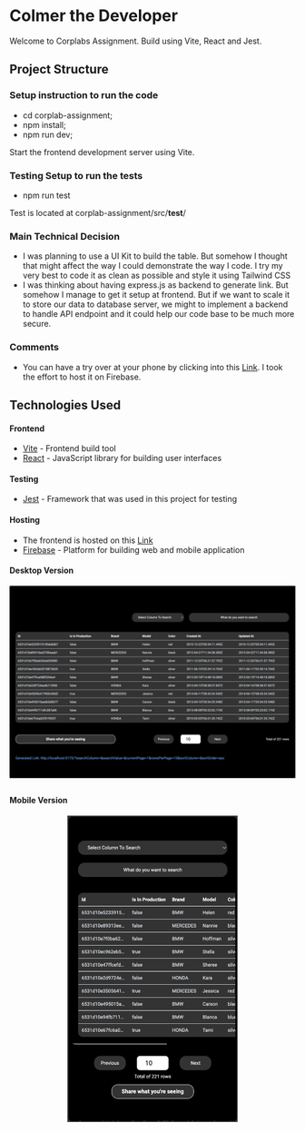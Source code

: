 # Colmer the Developer

Welcome to Corplabs Assignment. Build using Vite, React and Jest.

## Project Structure

### Setup instruction to run the code
- cd corplab-assignment;
- npm install;
- npm run dev;

Start the frontend development server using Vite.

### Testing Setup to run the tests
- npm run test

Test is located at corplab-assignment/src/__test__/

### Main Technical Decision
- I was planning to use a UI Kit to build the table. But somehow I thought that might affect the way I could demonstrate the way I code. I try my very best to code it as clean as possible and style it using Tailwind CSS
- I was thinking about having express.js as backend to generate link. But somehow I manage to get it setup at frontend. But if we want to scale it to store our data to database server, we might to implement a backend to handle API endpoint and it could help our code base to be much more secure.

### Comments
- You can have a try over at your phone by clicking into this [Link](https://corplab-assignment.web.app/). I took the effort to host it on Firebase.


## Technologies Used

#### Frontend
- [Vite](https://vitejs.dev/) - Frontend build tool
- [React](https://reactjs.org/) - JavaScript library for building user interfaces

#### Testing
- [Jest](https://jestjs.io/docs/getting-started) - Framework that was used in this project for testing

#### Hosting
- The frontend is hosted on this [Link](https://corplab-assignment.web.app/)
- [Firebase](https://firebase.google.com/) - Platform for building web and mobile application

#### Desktop Version
<div style="display: flex; justify-content: space-around; flex-wrap: wrap;">
  <img src="./readmeAsset/1.png" alt="Desktop" width="800" style="margin-bottom: 10px;">
</div>

#### Mobile Version
<div style="display: flex; justify-content: space-around; flex-wrap: wrap;">
  <img src="./readmeAsset/2.png" alt="Mobile" width="300" style="margin-bottom: 10px;">
</div>
